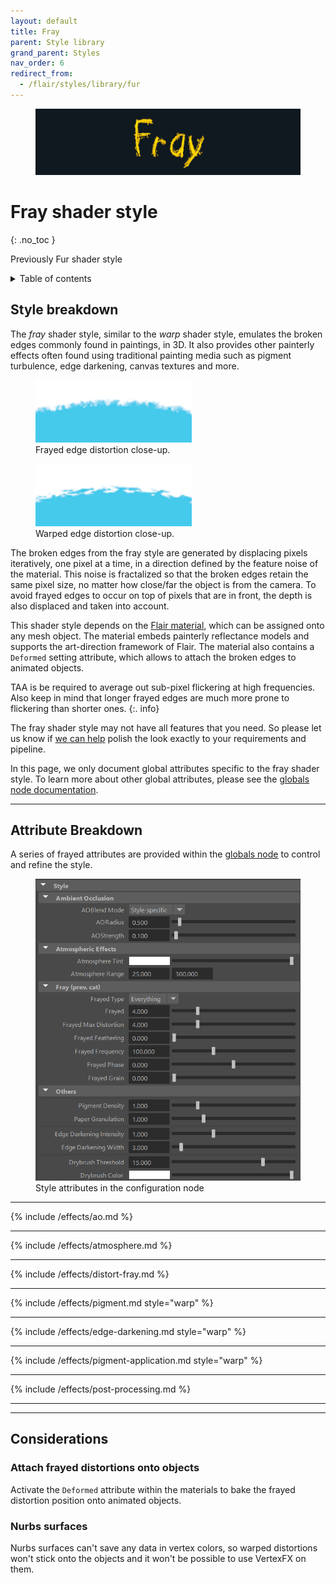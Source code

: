 ```yaml
---
layout: default
title: Fray
parent: Style library
grand_parent: Styles
nav_order: 6
redirect_from:
  - /flair/styles/library/fur
---
```


<figure>
 <img src="/media/styles/fray/font-header.jpg" alt="Warp header">
</figure>


# Fray shader style
{: .no_toc }

Previously Fur shader style

<details close markdown="block">
  <summary>
    Table of contents
  </summary>
  {: .text-delta }
1. TOC
{:toc}
</details>

## Style breakdown

The _fray_ shader style, similar to the _warp_ shader style, emulates the broken edges commonly found in paintings, in 3D. It also provides other painterly effects often found using traditional painting media such as pigment turbulence, edge darkening, canvas textures and more.

<div class="d-flex">
	<figure>
		<img src="/media/styles/fray/close-up.png" alt="Broken frayed distortion">
		<figcaption>Frayed edge distortion close-up.</figcaption>
	</figure>
	<figure>
		<img src="/media/styles/warp/close-up.png" alt="Broken warped distortion">
		<figcaption>Warped edge distortion close-up.</figcaption>
	</figure>
</div>


The broken edges from the fray style are generated by displacing pixels iteratively, one pixel at a time, in a direction defined by the feature noise of the material. This noise is fractalized so that the broken edges retain the same pixel size, no matter how close/far the object is from the camera. To avoid frayed edges to occur on top of pixels that are in front, the depth is also displaced and taken into account.

This shader style depends on the [Flair material](/flair/materials/flair-shader), which can be assigned onto any mesh object. The material embeds painterly reflectance models and supports the art-direction framework of Flair. The material also contains a	 `Deformed` setting attribute, which allows to attach the broken edges to animated objects.

TAA is be required to average out sub-pixel flickering at high frequencies. Also keep in mind that longer frayed edges are much more prone to flickering than shorter ones.
{:. info} 

The fray shader style may not have all features that you need. So please let us know if [we can help](https://artineering.io/agency) polish the look exactly to your requirements and pipeline.

In this page, we only document global attributes specific to the fray shader style. To learn more about other global attributes, please see the [globals node documentation](/flair/getting-started/globals).

---

## Attribute Breakdown

A series of frayed attributes are provided within the [globals node](/flair/getting-started/globals/) to control and refine the style.

<figure class="aio-ui">
    <img src="/media/styles/fray/style-attrs.png" alt="Style attributes">
    <figcaption>Style attributes in the configuration node</figcaption>
</figure>

---

{% include /effects/ao.md %}

---

{% include /effects/atmosphere.md %}

---

{% include /effects/distort-fray.md %}

---

{% include /effects/pigment.md style="warp" %}

---

{% include /effects/edge-darkening.md style="warp" %}

---

{% include /effects/pigment-application.md style="warp" %}

---

{% include /effects/post-processing.md %}

---
---

## Considerations

### Attach frayed distortions onto objects
Activate the `Deformed` attribute within the materials to bake the frayed distortion position onto animated objects.

### Nurbs surfaces
Nurbs surfaces can't save any data in vertex colors, so warped distortions won't stick onto the objects and it won't be possible to use VertexFX on them.